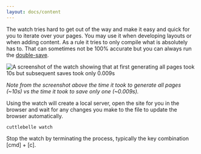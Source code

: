 ```yaml
---
layout: docs/content
---
```


The watch tries hard to get out of the way and make it easy and quick for you to iterate over your pages. You may use it when developing layouts or when adding
content. As a rule it tries to only compile what is absolutely has to. That can sometimes not be 100% accurate but you can always run the
[double-save](/documentation/#using-the-double-save).

![A screenshot of the watch showing that at first generating all pages took 10s but subsequent saves took only 0.009s](/assets/img/watch.png)

_Note from the screenshot above the time it took to generate all pages (~10s) vs the time it took to save only one (~0.009s)._

Using the watch will create a local server, open the site for you in the browser and wait for any changes you make to the file to update the browser
automatically.

```shell
cuttlebelle watch
```

Stop the watch by terminating the process, typically the key combination [cmd] + [c].
